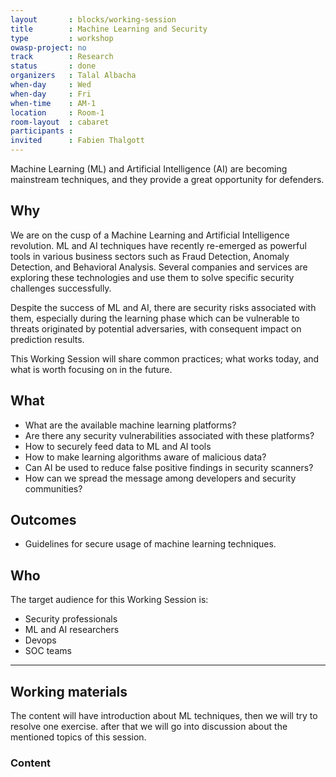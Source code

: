 ```yaml
---
layout       : blocks/working-session
title        : Machine Learning and Security
type         : workshop
owasp-project: no
track        : Research
status       : done
organizers   : Talal Albacha
when-day     : Wed
when-day     : Fri
when-time    : AM-1
location     : Room-1
room-layout  : cabaret
participants :
invited      : Fabien Thalgott
---
```


Machine Learning (ML) and Artificial Intelligence (AI) are becoming mainstream techniques, and they provide a great opportunity for defenders.

## Why

We are on the cusp of a Machine Learning and Artificial Intelligence revolution. ML and AI techniques have recently re-emerged as powerful tools in various business sectors such as Fraud Detection, Anomaly Detection, and Behavioral Analysis. Several companies and services are exploring these technologies and use them to solve specific security challenges successfully. 

Despite the success of ML and AI, there are security risks associated with them, especially during the learning phase which can be vulnerable to threats originated by potential adversaries, with consequent impact on prediction results. 

This Working Session will share common practices; what works today, and what is worth focusing on in the future.


## What

 - What are the available machine learning platforms?
 - Are there any security vulnerabilities associated with these platforms?
 - How to securely feed data to ML and AI tools
 - How to make learning algorithms aware of malicious data?
 - Can AI be used to reduce false positive findings in security scanners?
 - How can we spread the message among developers and security communities? 
 
## Outcomes

- Guidelines for secure usage of machine learning techniques.

## Who

The target audience for this Working Session is:

 - Security professionals
 - ML and AI researchers
 - Devops
 - SOC teams

--- 

## Working materials
The content will have introduction about ML techniques, then we will try to resolve one exercise. after that we will go into discussion about the mentioned topics of this session. 

### Content


